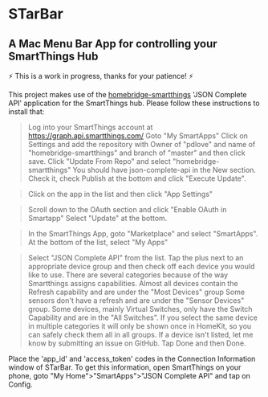 # STarBar
## A Mac Menu Bar App for controlling your SmartThings Hub

:zap: This is a work in progress, thanks for your patience! :zap:

This project makes use of the [homebridge-smartthings](https://github.com/pdlove/homebridge-smartthings) 'JSON Complete API' application for the SmartThings hub. Please follow these instructions to install that:

> Log into your SmartThings account at https://graph.api.smartthings.com/
Goto "My SmartApps"
Click on Settings and add the repository with Owner of "pdlove" and name of "homebridge-smartthings" and branch of "master" and then click save.
Click "Update From Repo" and select "homebridge-smartthings"
You should have json-complete-api in the New section. Check it, check Publish at the bottom and click "Execute Update".

> Click on the app in the list and then click "App Settings"

> Scroll down to the OAuth section and click "Enable OAuth in Smartapp"
Select "Update" at the bottom.

> In the SmartThings App, goto "Marketplace" and select "SmartApps". At the bottom of the list, select "My Apps"

> Select "JSON Complete API" from the list.
Tap the plus next to an appropriate device group and then check off each device you would like to use.
There are several categories because of the way Smartthings assigns capabilities.
Almost all devices contain the Refresh capability and are under the "Most Devices" group
Some sensors don't have a refresh and are under the "Sensor Devices" group.
Some devices, mainly Virtual Switches, only have the Switch Capability and are in the "All Switches".
If you select the same device in multiple categories it will only be shown once in HomeKit, so you can safely check them all in all groups.
If a device isn't listed, let me know by submitting an issue on GitHub.
Tap Done and then Done.

Place the 'app_id' and 'access_token' codes in the Connection Information window of STarBar. To get this information, open SmartThings on your phone, goto "My Home">"SmartApps">"JSON Complete API" and tap on Config.
